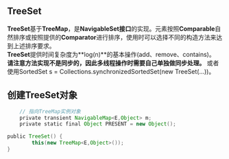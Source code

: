 ## TreeSet
**TreeSet**基于**TreeMap**，是**NavigableSet接口**的实现。元素按照**Comparable**自然排序或按照提供的**Comparator**进行排序，使用时可以选择不同的构造方法来达到上述排序要求。  
**TreeSet**提供时间复杂度为**log(n)**的基本操作(add、remove、contains)。  
**请注意方法实现不是同步的，因此多线程操作时需要自己单独做同步处理。**
或者使用SortedSet s = Collections.synchronizedSortedSet(new TreeSet(...))。
## 创建TreeSet对象
```gradle
	// 指向TreeMap实例对象
    private transient NavigableMap<E,Object> m;
    private static final Object PRESENT = new Object();
```
```gradle
public TreeSet() {
        this(new TreeMap<E,Object>());
}
```